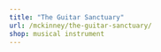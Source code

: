 ```yaml
---
title: "The Guitar Sanctuary"
url: /mckinney/the-guitar-sanctuary/
shop: musical instrument
---
```


